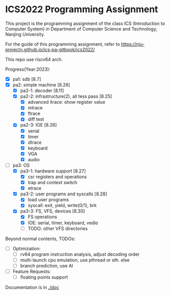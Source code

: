 # ICS2022 Programming Assignment

This project is the programming assignment of the class ICS (Introduction to Computer System)
in Department of Computer Science and Technology, Nanjing University.

For the guide of this programming assignment,
refer to https://nju-projectn.github.io/ics-pa-gitbook/ics2022/

This repo use riscv64 arch.

Progress(Year:2023):

- [x] pa1: sdb [8.7]
- [x] pa2: simple machine [8.26]
    - [x] pa2-1: decoder [8.11]
    - [x] pa2-2: infrastructure(2), all tess pass [8.25]
        - [x] advanced itrace: show register value
        - [x] mtrace
        - [x] ftrace
        - [x] diff test
    - [x] pa2-3: IOE [8.26]
        - [x] serial
        - [x] timer
        - [x] dtrace
        - [x] keyboard
        - [x] VGA
        - [x] audio
- [ ] pa3: OS
    - [x] pa3-1: hardware support [8.27]
        - [x] csr registers and operations
        - [x] trap and context switch
        - [x] etrace
    - [x] pa3-2: user programs and syscalls [8.28]
        - [x] load user programs
        - [x] syscall: exit, yield, write(0/1), brk
    - [x] pa3-3: FS, VFS, devices [8.30]
        - [x] FS operations
        - [x] IOE: serial, timer, keyboard, vedio
        - [ ] TODO: other VFS directories

Beyond normal contents, TODOs:

- [ ] Optimization:
    - [ ] rv64 program instruction analysis, adjust decoding order
    - [ ] multi-launch cpu emulation, use pthread or sth. else
    - [ ] branch prediction, use AI
- [ ] Feature Requests:
    - [ ] floating points support

Documentation is in [./doc](./doc/main.md)